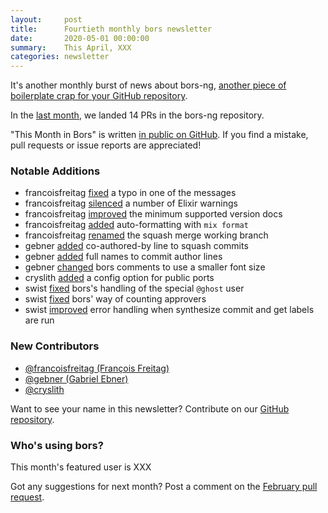 ```yaml
---
layout:     post
title:      Fourtieth monthly bors newsletter
date:       2020-05-01 00:00:00
summary:    This April, XXX
categories: newsletter
---
```


It's another monthly burst of news about bors-ng, [another piece of boilerplate crap for your GitHub repository](https://twitter.com/stdlib/status/1226242263178776578).

In the [last month](https://github.com/bors-ng/bors-ng/pulls?utf8=%E2%9C%93&q=is%3Apr%20is%3Amerged%20closed%3A2020-04-01..2020-04-30),
we landed 14 PRs in the bors-ng repository.

"This Month in Bors" is written [in public on GitHub][GitHub for TMiB].
If you find a mistake, pull requests or issue reports are appreciated!

[GitHub for TMiB]: https://github.com/bors-ng/bors-ng.github.io


### Notable Additions

* francoisfreitag [fixed](https://github.com/bors-ng/bors-ng/pull/920) a typo in one of the messages
* francoisfreitag [silenced](https://github.com/bors-ng/bors-ng/pull/923) a number of Elixir warnings
* francoisfreitag [improved](https://github.com/bors-ng/bors-ng/pull/924) the minimum supported version docs
* francoisfreitag [added](https://github.com/bors-ng/bors-ng/pull/925) auto-formatting with `mix format`
* francoisfreitag [renamed](https://github.com/bors-ng/bors-ng/pull/933) the squash merge working branch
* gebner [added](https://github.com/bors-ng/bors-ng/pull/928) co-authored-by line to squash commits
* gebner [added](https://github.com/bors-ng/bors-ng/pull/929) full names to commit author lines
* gebner [changed](https://github.com/bors-ng/bors-ng/pull/930) bors comments to use a smaller font size
* cryslith [added](https://github.com/bors-ng/bors-ng/pull/935) a config option for public ports
* swist [fixed](https://github.com/bors-ng/bors-ng/pull/939) bors's handling of the special `@ghost` user
* swist [fixed](https://github.com/bors-ng/bors-ng/pull/940) bors' way of counting approvers
* swist [improved](https://github.com/bors-ng/bors-ng/pull/944) error handling when synthesize commit and get labels are run


### New Contributors

* [@francoisfreitag (François Freitag)](https://github.com/francoisfreitag)
* [@gebner (Gabriel Ebner)](https://github.com/gebner)
* [@cryslith](https://github.com/cryslith)

Want to see your name in this newsletter? Contribute on our [GitHub repository](https://github.com/bors-ng/bors-ng).


### Who's using bors?

This month's featured user is XXX

Got any suggestions for next month?
Post a comment on the [February pull request](https://github.com/bors-ng/bors-ng.github.io/pull/___).

